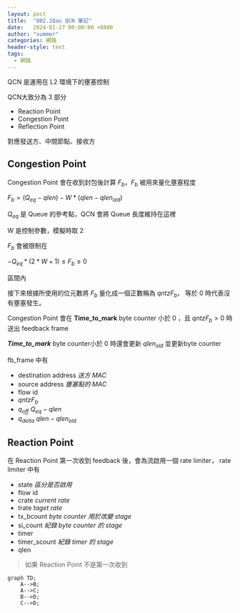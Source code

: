```yaml
---
layout: post
title:  "802.1Qau QCN 筆記"
date:   2024-01-27 00:00:00 +0800
author: "summer"
categories: 網路
header-style: text
tags:
  - 網路
---
```


QCN 是運用在 L2 環境下的壅塞控制

QCN大致分為 3 部分

* Reaction Point
* Congestion Point
* Reflection Point

對應發送方、中間節點、接收方

## Congestion Point

Congestion Point 會在收到封包後計算 $F_b$，$F_b$ 被用來量化壅塞程度

$F_b = (Q_{eq} - q{len}) - W * (q{len} - q{len}_{old})$

$Q_{eq}$ 是 Queue 的參考點，QCN 會將 Queue 長度維持在這裡

W 是控制參數，模擬時取 2

$F_b$ 會被限制在

$-Q_{eq}*(2*W+1) \le F_b \le 0$

區間內

接下來根據所使用的位元數將 $F_b$ 量化成一個正數稱為 $qntz{F_b}$，
等於 0 時代表沒有壅塞發生。

Congestion Point 會在 **Time_to_mark** byte counter 小於 0 ，且 $qntz{F_b} > 0$ 時送出 feedback frame

***Time_to_mark*** byte counter小於 0 時還會更新 $q{len}_{old}$ 並更新byte counter

fb_frame 中有

* destination address *送方 MAC*
* source address *壅塞點的 MAC*
* flow id
* $qntz{F_b}$
* $q_{off}$ *$Q_{eq} - q{len}$*
* $q_{delta}$ *$q{len} - q{len}_{old}$*

## Reaction Point

在 Reaction Point 第一次收到 feedback 後，會為流啟用一個 rate limiter，
rate limiter 中有

* state *區分是否啟用*
* flow id
* crate *current rate*
* trate *taget rate*
* tx_bcount *byte counter 用於改變 stage*
* si_count *紀錄 byte counter 的 stage*
* timer
* timer_scount *紀錄 timer 的 stage*
* qlen

> 如果 Reaction Point 不是第一次收到

```mermaid
graph TD;
    A-->B;
    A-->C;
    B-->D;
    C-->D;
```
